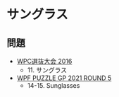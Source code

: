 # サングラス

## 問題
- [WPC選抜大会 2016](../questions/jwpc2016.md)
	- 11\. サングラス
- [WPF PUZZLE GP 2021 ROUND 5](../questions/wpfpgp2021-5.md)
	- 14-15. Sunglasses
